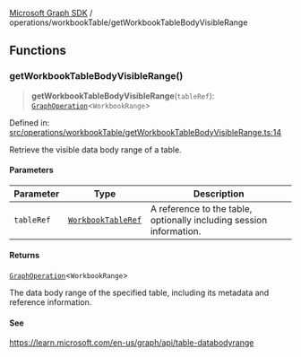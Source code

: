 [Microsoft Graph SDK](../../modules.md) / operations/workbookTable/getWorkbookTableBodyVisibleRange

## Functions

### getWorkbookTableBodyVisibleRange()

> **getWorkbookTableBodyVisibleRange**(`tableRef`): [`GraphOperation`](../../models/GraphOperation.md#graphoperation)\<`WorkbookRange`\>

Defined in: [src/operations/workbookTable/getWorkbookTableBodyVisibleRange.ts:14](https://github.com/Future-Secure-AI/microsoft-graph/blob/6f587d043e8277194e9b2feca914ab2cba9d258d/src/operations/workbookTable/getWorkbookTableBodyVisibleRange.ts#L14)

Retrieve the visible data body range of a table.

#### Parameters

| Parameter | Type | Description |
| ------ | ------ | ------ |
| `tableRef` | [`WorkbookTableRef`](../../models/WorkbookTableRef.md#workbooktableref) | A reference to the table, optionally including session information. |

#### Returns

[`GraphOperation`](../../models/GraphOperation.md#graphoperation)\<`WorkbookRange`\>

The data body range of the specified table, including its metadata and reference information.

#### See

https://learn.microsoft.com/en-us/graph/api/table-databodyrange
